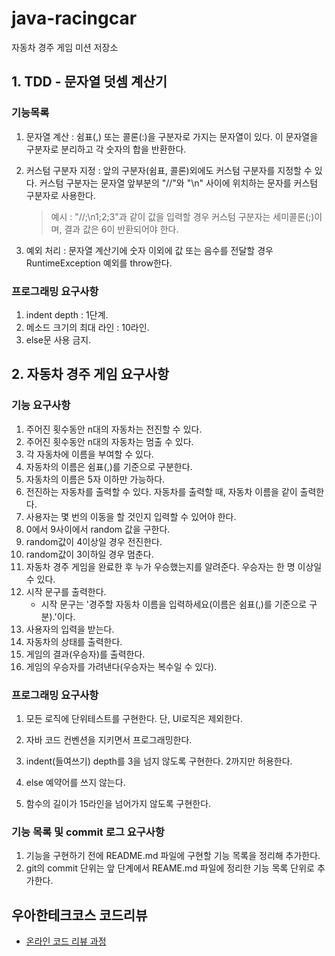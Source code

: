 # java-racingcar
자동차 경주 게임 미션 저장소



## 1. TDD - 문자열 덧셈 계산기

### 기능목록

1. 문자열 계산 : 쉼표(,) 또는 콜론(:)을 구분자로 가지는 문자열이 있다. 이 문자열을 구분자로 분리하고 각 숫자의 합을 반환한다.

2. 커스텀 구분자 지정 : 앞의 구분자(쉼표, 콜론)외에도 커스텀 구분자를 지정할 수 있다. 커스텀 구분자는 문자열 앞부분의 "//"와 "\n" 사이에 위치하는 문자를 커스텀 구분자로 사용한다.

   > 예시 : "//;\n1;2;3"과 같이 값을 입력할 경우 커스텀 구분자는 세미콜론(;)이며, 결과 값은 6이 반환되어야 한다.

3. 예외 처리 : 문자열 계산기에 숫자 이외에 값 또는 음수를 전달할 경우 RuntimeException 예외를 throw한다.

### 프로그래밍 요구사항

1. indent depth : 1단계.
2. 메소드 크기의 최대 라인 : 10라인.
3. else문 사용 금지.



## 2. 자동차 경주 게임 요구사항

### 기능 요구사항

1. 주어진 횟수동안 n대의 자동차는 전진할 수 있다. 
2. 주어진 횟수동안 n대의 자동차는 멈출 수 있다.
3. 각 자동차에 이름을 부여할 수 있다. 
4. 자동차의 이름은 쉼표(,)를 기준으로 구분한다.
5. 자동차의 이름은 5자 이하만 가능하다.
6. 전진하는 자동차를 출력할 수 있다. 자동차를 출력할 때, 자동차 이름을 같이 출력한다.
7. 사용자는 몇 번의 이동을 할 것인지 입력할 수 있어야 한다.
8. 0에서 9사이에서 random 값을 구한다.
9. random값이 4이상일 경우 전진한다. 
10. random값이 3이하일 경우 멈춘다.
11. 자동차 경주 게임을 완료한 후 누가 우승했는지를 알려준다. 우승자는 한 명 이상일 수 있다.
12. 시작 문구를 출력한다.
    - 시작 문구는 '경주할 자동차 이름을 입력하세요(이름은 쉼표(,)를 기준으로 구분).'이다.
13. 사용자의 입력을 받는다.
14. 자동차의 상태를 출력한다.
15. 게임의 결과(우승자)를 출력한다.
16. 게임의 우승자를 가려낸다(우승자는 복수일 수 있다).



### 프로그래밍 요구사항

1. 모든 로직에 단위테스트를 구현한다. 단, UI로직은 제외한다.

2. 자바 코드 컨벤션을 지키면서 프로그래밍한다.

3. indent(들여쓰기) depth를 3을 넘지 않도록 구현한다. 2까지만 허용한다.

4. else 예약어를 쓰지 않는다.

5. 함수의 길이가 15라인을 넘어가지 않도록 구현한다.

   

### 기능 목록 및 commit 로그 요구사항

1. 기능을 구현하기 전에 README.md 파일에 구현할 기능 목록을 정리해 추가한다.
2. git의 commit 단위는 앞 단계에서 REAME.md 파일에 정리한 기능 목록 단위로 추가한다.



## 우아한테크코스 코드리뷰
* [온라인 코드 리뷰 과정](https://github.com/woowacourse/woowacourse-docs/blob/master/maincourse/README.md)